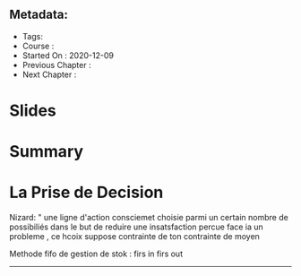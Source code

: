 ## Metadata:
* Tags: 
* Course : 
* Started On : 2020-12-09
* Previous Chapter : 
* Next Chapter :
# Slides
# Summary
# La Prise de Decision

Nizard: " une ligne d'action consciemet choisie parmi un certain nombre de possibiliés dans le but de reduire une insatsfaction percue face ia un probleme , ce hcoix suppose 
contrainte de ton
 contrainte de moyen 
 
 Methode fifo de gestion de stok : firs in firs out 
___